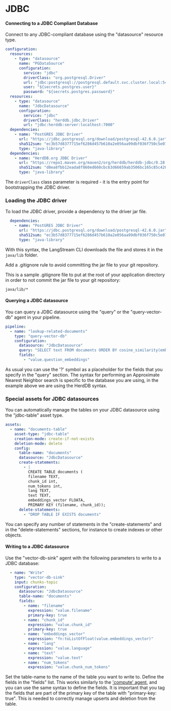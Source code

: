 # JDBC

#### Connecting to a JDBC Compliant Database

Connect to any JDBC-compliant database using the "datasource" resource type.

```yaml
configuration:
  resources:
    - type: "datasource"
      name: "PGDataSource"
      configuration:
        service: "jdbc"
        driverClass: "org.postgresql.Driver"
        url: "jdbc:postgresql://postgresql.default.svc.cluster.local:5432/"
        user: "${secrets.postgres.user}"
        password: "${secrets.postgres.password}"
  resources:
    - type: "datasource"
      name: "JdbcDatasource"
      configuration:
        service: "jdbc"
        driverClass: "herddb.jdbc.Driver"
        url: "jdbc:herddb:server:localhost:7000"
  dependencies:
    - name: "PostGRES JDBC Driver"
      url: "https://jdbc.postgresql.org/download/postgresql-42.6.0.jar"
      sha512sum: "ec3b57d8377715ef6286d457b610a2e056aa99dbf036f750c5e07370fc8b01414b2aef5e0232d561c50f22abf0da961ee432e53734cc193a3e9bdaf6231d4fa1"
      type: "java-library"
  dependencies:
    - name: "HerdDB.org JDBC Driver"
      url: "https://repo1.maven.org/maven2/org/herddb/herddb-jdbc/0.28.0/herddb-jdbc-0.28.0-thin.jar"
      sha512sum: "d8ea8fbb12eada8f860ed660cbc63d66659ab3506bc165c85c420889aa8a1dac53dab7906ef61c4415a038c5a034f0d75900543dd0013bdae50feafd46f51c8e"
      type: "java-library"
```

The `driverClass` class parameter is required - it is the entry point for bootstrapping the JDBC driver.

### Loading the JDBC driver

To load the JDBC driver, provide a dependency to the driver jar file.

```yaml
  dependencies:
    - name: "PostGRES JDBC Driver"
      url: "https://jdbc.postgresql.org/download/postgresql-42.6.0.jar"
      sha512sum: "ec3b57d8377715ef6286d457b610a2e056aa99dbf036f750c5e07370fc8b01414b2aef5e0232d561c50f22abf0da961ee432e53734cc193a3e9bdaf6231d4fa1"
      type: "java-library"
```

With this syntax, the LangStream CLI downloads the file and stores it in the `java/lib` folder.

Add a .gitignore rule to avoid committing the jar file to your git repository.

This is a sample .gitignore file to put at the root of your application directory in order to not commit the jar file to your git repository:

```gitignore
java/lib/*
```

#### Querying a JDBC datasource

You can query a JDBC datasource using the "query" or the "query-vector-db" agent in your pipeline.

```yaml
pipeline:
  - name: "lookup-related-documents"
    type: "query-vector-db"
    configuration:
      datasource: "JdbcDatasource"
      query: "SELECT text FROM documents ORDER BY cosine_similarity(embeddings_vector, CAST(? as FLOAT ARRAY)) DESC LIMIT 5"
      fields:
        - "value.question_embeddings"
```

As usual you can use the '?' symbol as a placeholder for the fields that you specify in the "query" section. The syntax for performing an Approximate Nearest Neighbor search is specific to the database you are using, in the example above we are using the HerdDB syntax.

### Special assets for JDBC datasources

You can automatically manage the tables on your JDBC datasource using the "jdbc-table" asset type.

```yaml
assets:
  - name: "documents-table"
    asset-type: "jdbc-table"
    creation-mode: create-if-not-exists
    deletion-mode: delete
    config:
      table-name: "documents"    
      datasource: "JdbcDatasource"
      create-statements:
        - |
          CREATE TABLE documents (
          filename TEXT,
          chunk_id int,
          num_tokens int,
          lang TEXT,
          text TEXT,
          embeddings_vector FLOATA,
          PRIMARY KEY (filename, chunk_id));
      delete-statements:
        - "DROP TABLE IF EXISTS documents"
```

You can specify any number of statements in the "create-statements" and in the "delete-statements" sections, for instance to create indexes or other objects.

#### Writing to a JDBC datasource

Use the "vector-db-sink" agent with the following parameters to write to a JDBC database:

```yaml
  - name: "Write"
    type: "vector-db-sink"
    input: chunks-topic
    configuration:
      datasource: "JdbcDatasource"
      table-name: "documents"
      fields:
        - name: "filename"
          expression: "value.filename"
          primary-key: true
        - name: "chunk_id"
          expression: "value.chunk_id"
          primary-key: true
        - name: "embeddings_vector"
          expression: "fn:toListOfFloat(value.embeddings_vector)"
        - name: "lang"
          expression: "value.language"
        - name: "text"
          expression: "value.text"
        - name: "num_tokens"
          expression: "value.chunk_num_tokens"
```

Set the table-name to the name of the table you want to write to. Define the fields in the "fields" list. This works similarly to the ['compute' agent](../../pipeline-agents/data-transform/compute.md), and you can use the same syntax to define the fields. It is important that you tag the fields that are part of the primary key of the table with "primary-key: true". This is needed to correctly manage upserts and deletion from the table.
